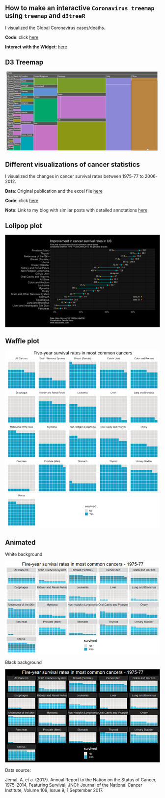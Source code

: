 ## How to make an interactive `Coronavirus treemap` using `treemap` and `d3treeR`


I visualized the Global Coronavirus cases/deaths.



**Code**: click [here](covidtreemap/covidtreemap.R)

**Interact with the Widget**: [here](https://tools.dataatomic.com/shiny/www/covidtreemap.html)

## D3 Treemap

<p align="center">
  <img src="images/covidtreemap.gif">
</p>



## Different visualizations of cancer statistics 

I visualized the changes in cancer survival rates between 1975-77 to 2006-2012.

**Data**: Original publication and the excel file [here](data)

**Code**: click [here](code/cancer_survival_stats.Rmd)

**Note**: Link to my blog with similar posts with detailed annotations [here](https://www.dataatomic.com)


## Lolipop plot

<p align="center">
  <img src="images/plot_cancer_survival_stats.png">
</p>


## Waffle plot

<p align="center">
  <img src="images/plot_cancer_survival_waffle.png">
</p>

## Animated

White background

<p align="center">
  <img src="survival.gif">
</p>

Black background

<p align="center">
  <img src="survival_black.gif">
</p>


Data source:

Jemal, A. et a. (2017). Annual Report to the Nation on the Status of Cancer, 1975–2014, Featuring Survival, JNCI: Journal of the National Cancer Institute, Volume 109, Issue 9, 1 September 2017.

